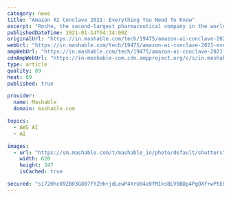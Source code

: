```yaml
---
category: news
title: "Amazon AI Conclave 2021: Everything You Need To Know"
excerpt: "Roche, the second-largest pharmaceutical company in the world, uses Amazon SageMaker to accelerate the delivery of treatments and tailor medical experiences. And the list goes on… Data scientists, researchers,"
publishedDateTime: 2021-01-14T04:34:00Z
originalUrl: "https://in.mashable.com/tech/19475/amazon-ai-conclave-2021-everything-you-need-to-know"
webUrl: "https://in.mashable.com/tech/19475/amazon-ai-conclave-2021-everything-you-need-to-know"
ampWebUrl: "https://in.mashable.com/tech/19475/amazon-ai-conclave-2021-everything-you-need-to-know?amp=1"
cdnAmpWebUrl: "https://in-mashable-com.cdn.ampproject.org/c/s/in.mashable.com/tech/19475/amazon-ai-conclave-2021-everything-you-need-to-know?amp=1"
type: article
quality: 89
heat: 89
published: true

provider:
  name: Mashable
  domain: mashable.com

topics:
  - AWS AI
  - AI

images:
  - url: "https://sm.mashable.com/t/mashable_in/photo/default/shutterstock-1083512990-1_fw3k.620.jpg"
    width: 620
    height: 347
    isCached: true

secured: "si72Hhc89ZB03G807fYZHh+jdLewP4XrUd4a9fM1ksBLV9BDp4PgOXf+wPtEHL+f2dMoYBbxMB9iLCg6RD641NDAr+9PG5xLehYLsb+Qra+7jOovli0QsNVrJrM3UvxMu/Q9EEtknE5/1edL2fgmOLMnTIf6GoUGg2CABQ0TXK33TyYHZH0dWcOBhWQGzUdBxrt9rjtKJTCeHN8f93rSNi4I30dB7zCVoRZjAn5AGocrJ72qkS7Fpg5rBT+hPEWL4Ezdwqcelz3KuNvb+yJTUyxNAXiyJnyyeiarlEkb7HX/I25JYkn8XMx3Gxb6J0CzJc7/gl6EknRP/lRgXHfcOSqlTmeKMkVlt5XnpdSH9fo=;t3vcdwnxUtigREG6pG3myw=="
---
```


